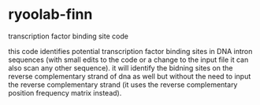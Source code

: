 # ryoolab-finn
transcription factor binding site code

this code identifies potential transcription factor binding sites in DNA intron sequences (with small edits to the code or a change to the input file it can also scan any other sequence). it will identify the bidning sites on the reverse complementary strand of dna as well but without the need to input the reverse complementary strand (it uses the reverse complementary position frequency matrix instead).
